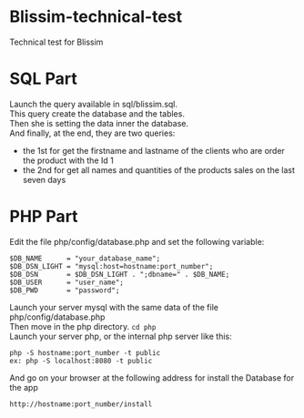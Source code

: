 # Blissim-technical-test
Technical test for Blissim

# SQL Part
Launch the query available in sql/blissim.sql. <br>
This query create the database and the tables. <br>
Then she is setting the data inner the database. <br>
And finally, at the end, they are two queries:
  - the 1st for get the firstname and lastname of the clients who are order the product with the Id 1 
  - the 2nd for get all names and quantities of the products sales on the last seven days

# PHP Part
Edit the file php/config/database.php and set the following variable:
```
$DB_NAME      = "your_database_name";
$DB_DSN_LIGHT = "mysql:host=hostname:port_number";
$DB_DSN       = $DB_DSN_LIGHT . ";dbname=" . $DB_NAME;
$DB_USER      = "user_name";
$DB_PWD       = "password";
```
Launch your server mysql with the same data of the file php/config/database.php<br>
Then move in the php directory. `cd php`<br>
Launch your server php, or the internal php server like this: 
```
php -S hostname:port_number -t public
ex: php -S localhost:8080 -t public
```
And go on your browser at the following address for install the Database for the app
```
http://hostname:port_number/install
```
